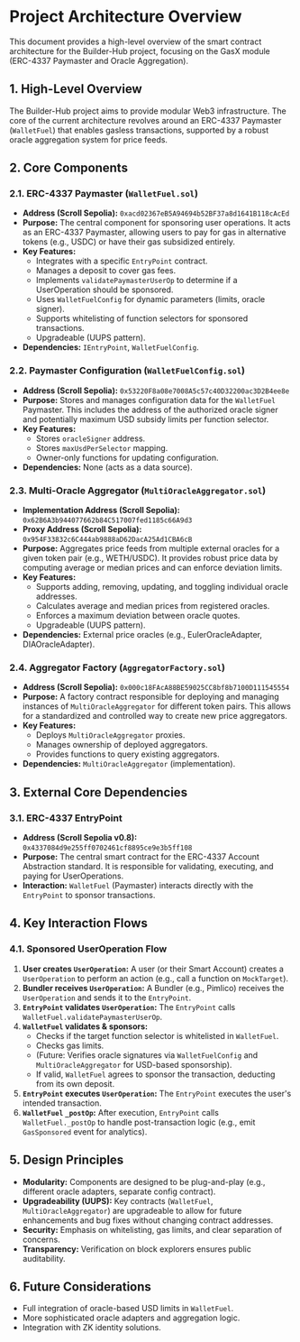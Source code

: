 # Project Architecture Overview

This document provides a high-level overview of the smart contract architecture for the Builder-Hub project, focusing on the GasX module (ERC-4337 Paymaster and Oracle Aggregation).

## 1. High-Level Overview

The Builder-Hub project aims to provide modular Web3 infrastructure. The core of the current architecture revolves around an ERC-4337 Paymaster (`WalletFuel`) that enables gasless transactions, supported by a robust oracle aggregation system for price feeds.

## 2. Core Components

### 2.1. ERC-4337 Paymaster (`WalletFuel.sol`)
- **Address (Scroll Sepolia):** `0xacd02367eB5A94694b52BF37a8d1641B118cAcEd`
- **Purpose:** The central component for sponsoring user operations. It acts as an ERC-4337 Paymaster, allowing users to pay for gas in alternative tokens (e.g., USDC) or have their gas subsidized entirely.
- **Key Features:**
    - Integrates with a specific `EntryPoint` contract.
    - Manages a deposit to cover gas fees.
    - Implements `validatePaymasterUserOp` to determine if a UserOperation should be sponsored.
    - Uses `WalletFuelConfig` for dynamic parameters (limits, oracle signer).
    - Supports whitelisting of function selectors for sponsored transactions.
    - Upgradeable (UUPS pattern).
- **Dependencies:** `IEntryPoint`, `WalletFuelConfig`.

### 2.2. Paymaster Configuration (`WalletFuelConfig.sol`)
- **Address (Scroll Sepolia):** `0x53220F8a08e7008A5c57c40D32200ac3D2B4ee8e`
- **Purpose:** Stores and manages configuration data for the `WalletFuel` Paymaster. This includes the address of the authorized oracle signer and potentially maximum USD subsidy limits per function selector.
- **Key Features:**
    - Stores `oracleSigner` address.
    - Stores `maxUsdPerSelector` mapping.
    - Owner-only functions for updating configuration.
- **Dependencies:** None (acts as a data source).

### 2.3. Multi-Oracle Aggregator (`MultiOracleAggregator.sol`)
- **Implementation Address (Scroll Sepolia):** `0x62B6A3b944077662b84C517007fed1185c66A9d3`
- **Proxy Address (Scroll Sepolia):** `0x954F33832c6C444ab9888aD62DacA25Ad1CBA6cB`
- **Purpose:** Aggregates price feeds from multiple external oracles for a given token pair (e.g., WETH/USDC). It provides robust price data by computing average or median prices and can enforce deviation limits.
- **Key Features:**
    - Supports adding, removing, updating, and toggling individual oracle addresses.
    - Calculates average and median prices from registered oracles.
    - Enforces a maximum deviation between oracle quotes.
    - Upgradeable (UUPS pattern).
- **Dependencies:** External price oracles (e.g., EulerOracleAdapter, DIAOracleAdapter).

### 2.4. Aggregator Factory (`AggregatorFactory.sol`)
- **Address (Scroll Sepolia):** `0x000c18FAcA88BE59025CC8bf8b7100D111545554`
- **Purpose:** A factory contract responsible for deploying and managing instances of `MultiOracleAggregator` for different token pairs. This allows for a standardized and controlled way to create new price aggregators.
- **Key Features:**
    - Deploys `MultiOracleAggregator` proxies.
    - Manages ownership of deployed aggregators.
    - Provides functions to query existing aggregators.
- **Dependencies:** `MultiOracleAggregator` (implementation).

## 3. External Core Dependencies

### 3.1. ERC-4337 EntryPoint
- **Address (Scroll Sepolia v0.8):** `0x4337084d9e255ff0702461cf8895ce9e3b5ff108`
- **Purpose:** The central smart contract for the ERC-4337 Account Abstraction standard. It is responsible for validating, executing, and paying for UserOperations.
- **Interaction:** `WalletFuel` (Paymaster) interacts directly with the `EntryPoint` to sponsor transactions.

## 4. Key Interaction Flows

### 4.1. Sponsored UserOperation Flow
1.  **User creates `UserOperation`:** A user (or their Smart Account) creates a `UserOperation` to perform an action (e.g., call a function on `MockTarget`).
2.  **Bundler receives `UserOperation`:** A Bundler (e.g., Pimlico) receives the `UserOperation` and sends it to the `EntryPoint`.
3.  **`EntryPoint` validates `UserOperation`:** The `EntryPoint` calls `WalletFuel.validatePaymasterUserOp`.
4.  **`WalletFuel` validates & sponsors:**
    *   Checks if the target function selector is whitelisted in `WalletFuel`.
    *   Checks gas limits.
    *   (Future: Verifies oracle signatures via `WalletFuelConfig` and `MultiOracleAggregator` for USD-based sponsorship).
    *   If valid, `WalletFuel` agrees to sponsor the transaction, deducting from its own deposit.
5.  **`EntryPoint` executes `UserOperation`:** The `EntryPoint` executes the user's intended transaction.
6.  **`WalletFuel` `_postOp`:** After execution, `EntryPoint` calls `WalletFuel._postOp` to handle post-transaction logic (e.g., emit `GasSponsored` event for analytics).

## 5. Design Principles

-   **Modularity:** Components are designed to be plug-and-play (e.g., different oracle adapters, separate config contract).
-   **Upgradeability (UUPS):** Key contracts (`WalletFuel`, `MultiOracleAggregator`) are upgradeable to allow for future enhancements and bug fixes without changing contract addresses.
-   **Security:** Emphasis on whitelisting, gas limits, and clear separation of concerns.
-   **Transparency:** Verification on block explorers ensures public auditability.

## 6. Future Considerations

-   Full integration of oracle-based USD limits in `WalletFuel`.
-   More sophisticated oracle adapters and aggregation logic.
-   Integration with ZK identity solutions.
